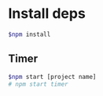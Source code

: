 # Install deps

```bash
$npm install
```

## Timer

```bash
$npm start [project name]
# npm start timer
```

